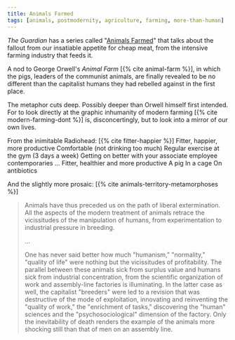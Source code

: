 ```yaml
---
title: Animals Farmed
tags: [animals, postmodernity, agriculture, farming, more-than-human]
---
```


*The Guardian* has a series called "[Animals Farmed]" that talks about the
fallout from our insatiable appetite for cheap meat, from the intensive farming
industry that feeds it.

A nod to George Orwell's *Animal Farm* [{% cite animal-farm %}], in which the
pigs, leaders of the communist animals, are finally revealed to be no different
than the capitalist humans they had rebelled against in the first place.

The metaphor cuts deep. Possibly deeper than Orwell himself first intended.
For to look directly at the graphic inhumanity of modern farming [{% cite
modern-farming-dont %}] is, disconcertingly, but to look into a mirror of our
own lives.

From the inimitable Radiohead: [{% cite fitter-happier %}]
<verse>
Fitter, happier, more productive
Comfortable (not drinking too much)
Regular exercise at the gym (3 days a week)
Getting on better with your associate employee contemporaries
...
Fitter, healthier and more productive
A pig
In a cage
On antibiotics
</verse>

And the slightly more prosaic: [{% cite
animals-territory-metamorphoses %}]

> Animals have thus preceded us on the path of liberal extermination. All the
> aspects of the modern treatment of animals retrace the vicissitudes of the
> manipulation of humans, from experimentation to industrial pressure in
> breeding.
>
> ...
>
> One has never said better how much "humanism," "normality," "quality of
> life" were nothing but the vicissitudes of profitability. The parallel
> between these animals sick from surplus value and humans sick from
> industrial concentration, from the scientific organization of work and
> assembly-line factories is illuminating. In the latter case as well, the
> capitalist "breeders" were led to a revision that was destructive of the
> mode of exploitation, innovating and reinventing the "quality of work," the
> "enrichment of tasks," discovering the "human" sciences and the
> "psychosociological" dimension of the factory. Only the inevitability of
> death renders the example of the animals more shocking still than that of
> men on an assembly line.

[Animals Farmed]: https://www.theguardian.com/environment/series/animals-farmed
